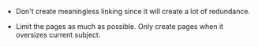 - Don't create meaningless linking since it will create a lot of redundance.

- Limit the pages as much as possible. Only create pages when it oversizes current subject.
